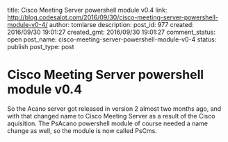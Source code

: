 title: Cisco Meeting Server powershell module v0.4
link: http://blog.codesalot.com/2016/09/30/cisco-meeting-server-powershell-module-v0-4/
author: tomlarse
description: 
post_id: 977
created: 2016/09/30 19:01:27
created_gmt: 2016/09/30 19:01:27
comment_status: open
post_name: cisco-meeting-server-powershell-module-v0-4
status: publish
post_type: post

# Cisco Meeting Server powershell module v0.4

So the Acano server got released in version 2 almost two months ago, and with that changed name to Cisco Meeting Server as a result of the Cisco aquisition. The PsAcano powershell module of course needed a name change as well, so the module is now called PsCms.